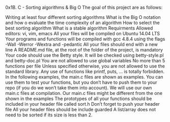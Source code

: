 0x1B. C - Sorting algorithms & Big O
The goal of this project are as follows:

Writing at least four different sorting algorithms
What is the Big O notation and how o evaluate the
time complexity of an algorithm
How to select the best sorting algorithm
What is a stable algorithm
Requirments
Allowed editors: vi, vim, emacs
All your files will be compiled on Ubuntu 14.04 LTS
Your programs and functions will be compiled with gcc 4.8.4
using the flags -Wall -Werror -Wextra and -pedantic
All your files should end with a new line
A README.md file, at the root of the folder of the project, is mandatory
Your code should use the Betty style. It will be checked using betty-style.pl and betty-doc.pl
You are not allowed to use global variables
No more than 5 functions per file
Unless specified otherwise, you are not allowed to use the standard
library. Any use of functions like printf, puts, … is totally forbidden.
In the following examples, the main.c files are shown as examples. You
can use them to test your functions, but you don’t have to push them to
your repo (if you do we won’t take them into account). We will use our own
main.c files at compilation. Our main.c files might be different from the
one shown in the examples
The prototypes of all your functions should be included in your header
file called sort.h
Don’t forget to push your header file
All your header files should be include guarded
A list/array does not need to be sorted if its size is less than 2.

